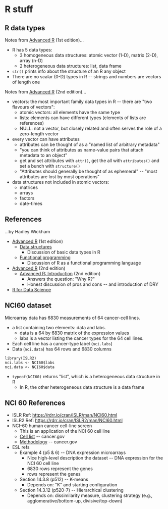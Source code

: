 # R stuff

## R data types

Notes from [Advanced R](http://adv-r.had.co.nz/) (1st edition)...

* R has 5 data types:
  * 3 homogeneous data structures: atomic vector (1-D), matrix (2-D), array (n-D)
  * 2 heterogeneous data structures: list, data frame
* `str()` prints info about the structure of an R any object
* There are no scalar (0-D) types in R -- strings and numbers are vectors of length one

Notes from [Advanced R](https://adv-r.hadley.nz/introduction.html) (2nd edition)...

* vectors: the most important family data types in R -- there are "two flavours of vectors":
  * atomic vectors: all elements have the same type
  * lists: elements can have different types (elements of lists are references)
  * NULL: not a vector, but closely related and often serves the role of a zero-length vector
* every vector can have attributes
  * attributes can be thought of as a "named list of arbitrary metadata"
  * "you can think of attributes as name-value pairs that attach metadata to an object"
  * get and set attributes with `attr()`, get the all with `attributes()` and set a bunch with `structure()`
  * "Attributes should generally be thought of as ephemeral" -- "most attributes are lost by most operations"
* data structures not included in atomic vectors:
  * matrices
  * arrays
  * factors
  * date-times

## References

...by Hadley Wickham

* [Advanced R](http://adv-r.had.co.nz/) (1st edition)
  * [Data structures](http://adv-r.had.co.nz/Data-structures.html)
    * Discussion of basic data types in R
  * [Functional programming](http://adv-r.had.co.nz/Functional-programming.html#functional-programming)
    * Discussion of R as a functional programming language
* [Advanced R](https://adv-r.hadley.nz/introduction.html) (2nd edition)
  * [Advanced R: Introduction](https://adv-r.hadley.nz/introduction.html) (2nd edition)
    * Answers the question: "Why R?"
    * Honest discussion of pros and cons -- and introduction of DRY
* [R for Data Science](https://r4ds.had.co.nz/)

## NCI60 dataset

Microarray data has 6830 measurements of 64 cancer-cell lines.

* a list containing two elements: data and labs.
  * data is a 64 by 6830 matrix of the expression values
  * labs is a vector listing the cancer types for the 64 cell lines.
* Each cell line has a cancer-type label (`nci.labs`)
* Data (`nci.data`) has 64 rows and 6830 columns

```
library(ISLR2)
nci.labs <- NCI60$labs
nci.data <- NCI60$data
```

* `typeof(NCI60)` returns "list", which is a heterogeneous data structure in R
  * In R, the other heterogeneous data structure is a data frame

## NCI 60 References

* ISLR Ref: https://rdrr.io/cran/ISLR/man/NCI60.html
* ISLR2 Ref: https://rdrr.io/cran/ISLR2/man/NCI60.html
* NCI-60 human cancer cell-line screen
  * This is an application of the NCI 60 cell line
  * [Cell list](https://dtp.cancer.gov/discovery_development/nci-60/cell_list.htm) -- cancer.gov
  * [Methodology](https://dtp.cancer.gov/discovery_development/nci-60/methodology.htm) -- cancer.gov 
* ESL refs
  * Example 4 (p5 & 6) -- DNA expression microarrays
    * Nice high-level description the dataset -- DNA expression for the NCI 60 cell line
    * 6830 rows represent the genes 
    * rows represent the genes 
  * Section 14.3.8 (p512) -- K-means
    * Depends on: "K" and starting configuration
  * Section 14.3.12 (p520-7) -- Hierarchical clustering
    * Depends on: dissimilarity measure, clustering strategy (e.g., agglomerative/bottom-up, divisive/top-down)
